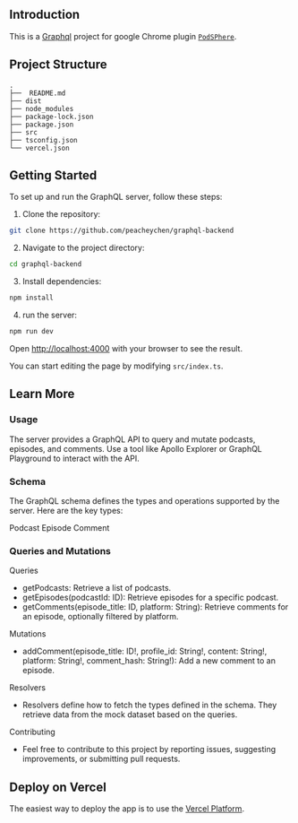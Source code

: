 
## Introduction

This is a [Graphql](https://graphql.org/) project for google Chrome plugin [`PodSPhere`](https://github.com/timothyshen/PodSPhere).

## Project Structure
```
.
├──  README.md
├── dist
├── node_modules
├── package-lock.json
├── package.json
├── src
├── tsconfig.json
└── vercel.json
```
## Getting Started
To set up and run the GraphQL server, follow these steps:

1. Clone the repository:

```bash
git clone https://github.com/peacheychen/graphql-backend
```
2. Navigate to the project directory:

```bash
cd graphql-backend
```

3. Install dependencies:

```bash
npm install
```

4. run the server:

```bash
npm run dev
```
Open [http://localhost:4000](http://localhost:4000) with your browser to see the result.

You can start editing the page by modifying `src/index.ts`. 


## Learn More

### Usage
The server provides a GraphQL API to query and mutate podcasts, episodes, and comments. Use a tool like Apollo Explorer or GraphQL Playground to interact with the API.

### Schema
The GraphQL schema defines the types and operations supported by the server. Here are the key types:

Podcast
Episode
Comment

###  Queries and Mutations
Queries
- getPodcasts: Retrieve a list of podcasts.
- getEpisodes(podcastId: ID): Retrieve episodes for a specific podcast.
- getComments(episode_title: ID, platform: String): Retrieve comments for an episode, optionally filtered by platform.

Mutations
- addComment(episode_title: ID!, profile_id: String!, content: String!, platform: String!, comment_hash: String!): Add a new comment to an episode.

Resolvers
- Resolvers define how to fetch the types defined in the schema. They retrieve data from the mock dataset based on the queries.

Contributing
- Feel free to contribute to this project by reporting issues, suggesting improvements, or submitting pull requests.

## Deploy on Vercel

The easiest way to deploy the app is to use the [Vercel Platform](https://vercel.com/new?utm_medium=default-template&filter=next.js&utm_source=create-next-app&utm_campaign=create-next-app-readme).
